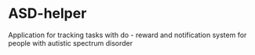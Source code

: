 # ASD-helper
Application for tracking tasks with do - reward and notification system for people with autistic spectrum disorder

